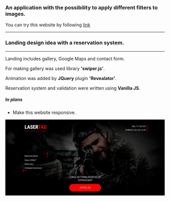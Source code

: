 ### An application with the possibility to apply different filters to images.  
You can try this website by following [link](https://aandrasiuk.github.io/lasertag/)
***

### Landing design idea with a reservation system. ###
----
Landing includes gallery, Google Maps and contact form. 

For making gallery was used library **'swiper.js'**. 

Animation was added by **JQuery** plugin **'Revealator'**.

Reservation system and validation were written using **Vanilla JS**. 

##### In plans #####
- Make this website responsive.


![Lasertag.](./dist/img/screenshot.jpg "Lasertag landing.")